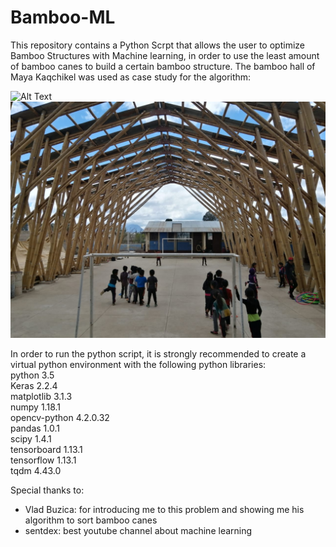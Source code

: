 # Bamboo-ML
 
This repository contains a Python Scrpt that allows the user to optimize Bamboo Structures with Machine learning, in order to use the least amount of bamboo canes to build a certain bamboo structure. The bamboo hall of Maya Kaqchikel was used as case study for the algorithm:

![Alt Text](https://github.com/diego-apellaniz/Bamboo-ML/blob/master/Images/Bamboo.gif)
![Alt Text](https://github.com/diego-apellaniz/Bamboo-ML/blob/master/Images/maya_kaqchiqel.JPG)

In order to run the python script, it is strongly recommended to create a virtual python environment with the following python libraries:  
python               3.5  
Keras                2.2.4  
matplotlib           3.1.3  
numpy                1.18.1  
opencv-python        4.2.0.32  
pandas               1.0.1  
scipy                1.4.1  
tensorboard          1.13.1  
tensorflow           1.13.1  
tqdm                 4.43.0  

Special thanks to:  
- Vlad Buzica: for introducing me to this problem and showing me his algorithm to sort bamboo canes  
- sentdex: best youtube channel about machine learning

